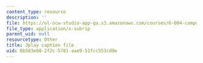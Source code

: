 ```yaml
---
content_type: resource
description: ''
file: https://ol-ocw-studio-app-qa.s3.amazonaws.com/courses/6-004-computation-structures-spring-2017/0b503e082f2c5781aae951fcc553cd9e_nlKV2hX1AZs.vtt
file_type: application/x-subrip
parent_uid: null
resourcetype: Other
title: 3play caption file
uid: 0b503e08-2f2c-5781-aae9-51fcc553cd9e
---
```

